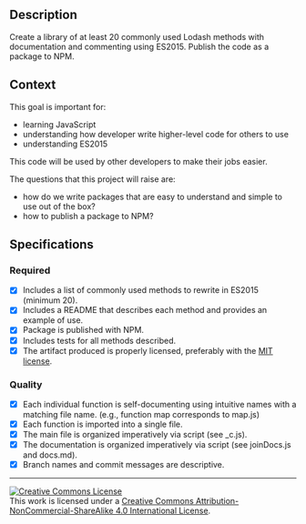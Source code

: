 ## Description

Create a library of at least 20 commonly used Lodash methods with documentation and commenting using ES2015. Publish the code as a package to NPM.

## Context

This goal is important for:
- learning JavaScript
- understanding how developer write higher-level code for others to use
- understanding ES2015

This code will be used by other developers to make their jobs easier.

The questions that this project will raise are:
- how do we write packages that are easy to understand and simple to use out of the box?
- how to publish a package to NPM?

## Specifications

### Required

- [X] Includes a list of commonly used methods to rewrite in ES2015 (minimum 20).
- [X] Includes a README that describes each method and provides an example of use.
- [X] Package is published with NPM.
- [X] Includes tests for all methods described.
- [X] The artifact produced is properly licensed, preferably with the [MIT license][mit-license].

### Quality

- [X] Each individual function is self-documenting using intuitive names with a matching file name. (e.g., function map corresponds to map.js)
- [X] Each function is imported into a single file.
- [X] The main file is organized imperatively via script (see _c.js).
- [X] The documentation is organized imperatively via script (see joinDocs.js and docs.md).
- [X] Branch names and commit messages are descriptive.

---

<!-- LICENSE -->

<a rel="license" href="http://creativecommons.org/licenses/by-nc-sa/4.0/"><img alt="Creative Commons License" style="border-width:0" src="https://i.creativecommons.org/l/by-nc-sa/4.0/80x15.png" /></a>
<br />This work is licensed under a <a rel="license" href="http://creativecommons.org/licenses/by-nc-sa/4.0/">Creative Commons Attribution-NonCommercial-ShareAlike 4.0 International License</a>.

[mit-license]: https://opensource.org/licenses/MIT
